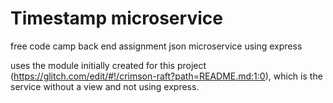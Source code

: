 Timestamp microservice 
===============================

free code camp back end assignment json microservice using express

uses the module initially created for this project (https://glitch.com/edit/#!/crimson-raft?path=README.md:1:0), which is the service without a view and not using express.



